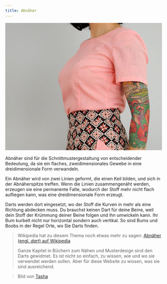 ```yaml
---
title: Abnäher
---
```


![Brustabnäher auf einer Bluse](dart.jpg)

Abnäher sind für die Schnittmustergestaltung von entscheidender Bedeutung, da sie ein flaches, zweidimensionales Gewebe in eine dreidimensionale Form verwandeln.

Ein Abnäher wird von zwei Linien geformt, die einen Keil bilden, und sich in der Abnäherspitze treffen. Wenn die Linien zusammengenäht werden, erzeugen sie eine permanente Falte, wodurch der Stoff mehr nicht flach aufliegen kann, was eine dreidimensionale Form erzeugt.

Darts werden dort eingesetzt, wo der Stoff die Kurven in mehr als eine Richtung abdecken muss. Du brauchst keinen Dart für deine Beine, weil dein Stoff der Krümmung deiner Beine folgen und ihn umwickeln kann. Ihr Bum kurbelt nicht nur horizontal sondern auch vertikal. So sind Bums und Boobs in der Regel Orte, wo Sie Darts finden.

> Wikipedia hat zu diesem Thema noch etwas mehr zu sagen: [Abnäher (engl. *dart*) auf Wikipedia](http://en.wikipedia.org/wiki/Dart_(sewing))
> 
> Ganze Kapitel in Büchern zum Nähen und Musterdesign sind den Darts gewidmet. Es ist nicht so einfach, zu wissen, wie und wo sie verwendet werden sollen. Aber für diese Website zu wissen, was sie sind ausreichend.


> Bild von [Tasha](http://bygumbygolly.com/2013/01/finished-1940s-simplicity-diamonds/) 
